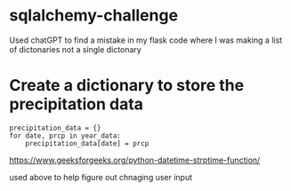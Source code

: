 # sqlalchemy-challenge


Used chatGPT to find a mistake in my flask code where I was making a list of dictonaries not a single dictonary

  # Create a dictionary to store the precipitation data
    precipitation_data = {}
    for date, prcp in year_data:
        precipitation_data[date] = prcp


https://www.geeksforgeeks.org/python-datetime-strptime-function/

used above to help figure out chnaging user input